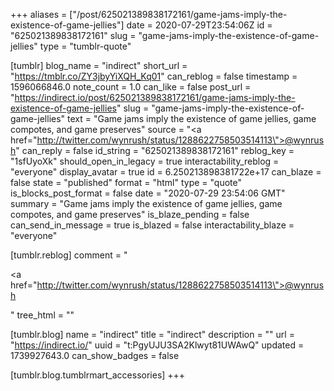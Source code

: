 +++
aliases = ["/post/625021389838172161/game-jams-imply-the-existence-of-game-jellies"]
date = 2020-07-29T23:54:06Z
id = "625021389838172161"
slug = "game-jams-imply-the-existence-of-game-jellies"
type = "tumblr-quote"

[tumblr]
blog_name = "indirect"
short_url = "https://tmblr.co/ZY3jbyYiXQH_Kq01"
can_reblog = false
timestamp = 1596066846.0
note_count = 1.0
can_like = false
post_url = "https://indirect.io/post/625021389838172161/game-jams-imply-the-existence-of-game-jellies"
slug = "game-jams-imply-the-existence-of-game-jellies"
text = "Game jams imply the existence of game jellies, game compotes, and game preserves"
source = "<a href=\"http://twitter.com/wynrush/status/1288622758503514113\">@wynrush</a>"
can_reply = false
id_string = "625021389838172161"
reblog_key = "1sfUyoXk"
should_open_in_legacy = true
interactability_reblog = "everyone"
display_avatar = true
id = 6.250213898381722e+17
can_blaze = false
state = "published"
format = "html"
type = "quote"
is_blocks_post_format = false
date = "2020-07-29 23:54:06 GMT"
summary = "Game jams imply the existence of game jellies, game compotes, and game preserves"
is_blaze_pending = false
can_send_in_message = true
is_blazed = false
interactability_blaze = "everyone"

[tumblr.reblog]
comment = "<p><a href=\"http://twitter.com/wynrush/status/1288622758503514113\">@wynrush</a></p>"
tree_html = ""

[tumblr.blog]
name = "indirect"
title = "indirect"
description = ""
url = "https://indirect.io/"
uuid = "t:PgyUJU3SA2Klwyt81UWAwQ"
updated = 1739927643.0
can_show_badges = false

[tumblr.blog.tumblrmart_accessories]
+++
